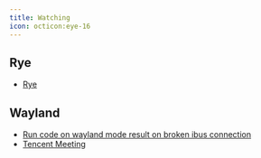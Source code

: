 ```yaml
---
title: Watching
icon: octicon:eye-16
---
```


## Rye

- [Rye](https://rye-up.com)

## Wayland

- [Run code on wayland mode result on broken ibus connection](https://github.com/microsoft/vscode/issues/167757)
- [Tencent Meeting](https://aur.archlinux.org/packages/wemeet-bin)

